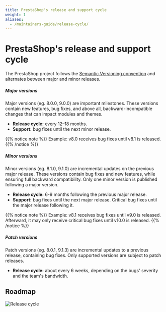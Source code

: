 ```yaml
---
title: PrestaShop's release and support cycle
weight: 1
aliases:
  - /maintainers-guide/release-cycle/
---
```


# PrestaShop's release and support cycle

The PrestaShop project follows the [Semantic Versioning convention](https://semver.org) and alternates between major and minor releases.

##### Major versions

Major versions (eg. 8.0.0, 9.0.0) are important milestones. These versions contain new features, bug fixes, and above all, backward-incompatible changes that can impact modules and themes.

* **Release cycle:** every 12–18 months.
* **Support:** bug fixes until the next minor release.  

{{% notice note %}}
Example: v8.0 receives bug fixes until v8.1 is released.
{{% /notice %}}

##### Minor versions

Minor versions (eg. 8.1.0, 9.1.0) are incremental updates on the previous major release. These versions contain bug fixes and new features, while ensuring full backward compatibility. Only one minor version is published following a major version.

* **Release cycle:** 6-9 months following the previous major release.
* **Support:** bug fixes until the next major release. Critical bug fixes until the major release following it.

{{% notice note %}}
Example: v8.1 receives bug fixes until v9.0 is released. Afterward, it may only receive critical bug fixes until v10.0 is released.
{{% /notice %}}


##### Patch versions 

Patch versions (eg. 8.0.1, 9.1.3) are incremental updates to a previous release, containing bug fixes. Only supported versions are subject to patch releases. 

* **Release cycle:** about every 6 weeks, depending on the bugs' severity and the team's bandwidth.

## Roadmap

![Release cycle](../images/release-cycle.svg)


